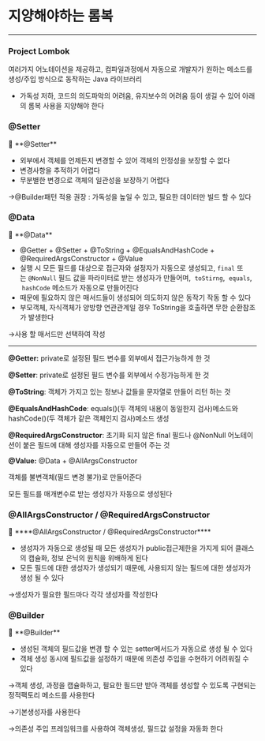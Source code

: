# 지양해야하는 롬복

---

### Project Lombok

여러가지 어노테이션을 제공하고, 컴파일과정에서 자동으로 개발자가 원하는 메소드를 생성/주입 방식으로 동작하는 Java 라이브러리

- 가독성 저하, 코드의 의도파악의 어려움, 유지보수의 어려움 등이 생길 수 있어 아래의 롬복 사용을 지양해야 한다

### @Setter

<aside>
🧩 **@Setter**

- 외부에서 객체를 언제든지 변경할 수 있어 객체의 안정성을 보장할 수 없다
- 변경사항을 추적하기 어렵다
- 무분별한 변경으로 객체의 일관성을 보장하기 어렵다

→@Builder패턴 적용 권장 : 가독성을 높일 수 있고, 필요한 데이터만 빌드 할 수 있다

</aside>

### @Data

<aside>
🧩 **@Data**

- @Getter + @Setter + @ToString + @EqualsAndHashCode + @RequiredArgsConstructor + @Value
- 실행 시 모든 필드를 대상으로 접근자와 설정자가 자동으로 생성되고, `final` 또는 `@NonNull` 필드 값을 파라미터로 받는 생성자가 만들어며,  `toStirng`,  `equals`,  `hashCode` 메소드가 자동으로 만들어진다
- 때문에 필요하지 않은 매서드들이 생성되어 의도하지 않은 동작기 작동 할 수 있다
- 부모객체, 자식객체가 양방향 연관관계일 경우 ToString을 호출하면 무한 순환참조가 발생한다

→사용 할 매서드만 선택하여 작성

---

**@Getter:** private로 설정된 필드 변수를 외부에서 접근가능하게 한 것

**@Setter**: private로 설정된 필드 변수를 외부에서 수정가능하게 한 것

**@ToString**: 객체가 가지고 있는 정보나 값들을 문자열로 만들어 리턴 하는 것

**@EqualsAndHashCode**: equals()(두 객체의 내용이 동일한지 검사)메소드와 hashCode()(두 객체가 같은 객체인지 검사)메소드 생성

**@RequiredArgsConstructor**: 초기화 되지 않은 final 필드나 @NonNull 어노테이션이 붙은 필드에 대해 생성자를 자동으로 만들어 주는 것

**@Value:** @Data + @AllArgsConstructor 

객체를 불변객체(필드 변경 불가)로 만들어준다

모든 필드를 매개변수로 받는 생성자가 자동으로 생성된다

</aside>

### ****@AllArgsConstructor / @RequiredArgsConstructor****

<aside>
🧩 ****@AllArgsConstructor / @RequiredArgsConstructor****

- 생성자가 자동으로 생성될 때 모든 생성자가 public접근제한을 가지게 되어 클래스의 캡슐화, 정보 은닉의 원칙을 위배하게 된다
- 모든 필드에 대한 생성자가 생성되기 때문에, 사용되지 않는 필드에 대한 생성자가 생성 될 수 있다

→생성자가 필요한 필드마다 각각 생성자를 작성한다

</aside>

### @Builder

<aside>
🧩 **@Builder**

- 생성된 객체의 필드값을 변경 할 수 있는 setter메서드가 자동으로 생성 될 수 있다
- 객체 생성 동시에 필드값을 설정하기 때문에 의존성 주입을 수현하기 어려워질 수 있다

→객체 생성, 과정을 캡슐화하고, 필요한 필드만 받아 객체를 생성할 수 있도록 구현되는 정적팩토리 메소드를 사용한다

→기본생성자를 사용한다

→의존성 주입 프레임워크를 사용하여 객체생성, 필드값 설정을 자동화 한다

</aside>